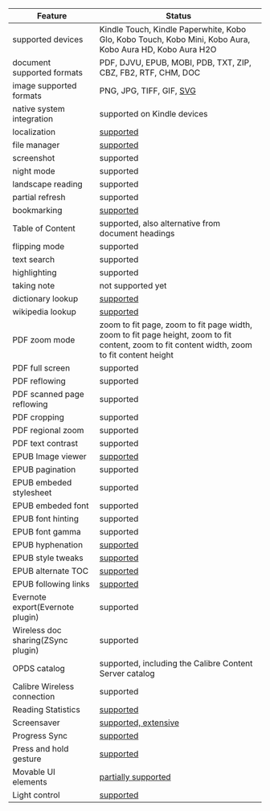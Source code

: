 | Feature |  Status  |
| ------ | ------ |
|  supported devices  |  Kindle Touch, Kindle Paperwhite, Kobo Glo, Kobo Touch, Kobo Mini, Kobo Aura, Kobo Aura HD, Kobo Aura H2O  |
| document supported formats |  PDF, DJVU, EPUB, MOBI, PDB, TXT, ZIP, CBZ, FB2, RTF, CHM, DOC |
| image supported formats |  PNG, JPG, TIFF, GIF, [SVG](https://github.com/koreader/koreader/pull/2832) |
| native system integration | supported on Kindle devices |
| localization | [supported](https://github.com/koreader/koreader/wiki/Localization) |
| file manager | [supported](https://github.com/koreader/koreader/wiki/File-manager) |
| screenshot | supported |
| night mode | supported |
| landscape reading | supported |
| partial refresh | supported |
| bookmarking | [supported](https://github.com/koreader/koreader/wiki/Bookmarks) |
| Table of Content | supported, also alternative from document headings |
| flipping mode | supported |
| text search | supported |
| highlighting | supported |
| taking note | not supported yet |
| dictionary lookup | [supported](https://github.com/koreader/koreader/wiki/Dictionary-support) |
| wikipedia lookup | [supported](https://github.com/koreader/koreader/wiki/Wikipedia-support) |
| PDF zoom mode | zoom to fit page, zoom to fit page width, zoom to fit page height, zoom to fit content, zoom to fit content width, zoom to fit content height|
| PDF full screen | supported |
| PDF reflowing | supported |
| PDF scanned page reflowing | supported |
| PDF cropping | supported |
| PDF regional zoom | supported |
| PDF text contrast | supported |
| EPUB Image viewer | [supported](https://github.com/koreader/koreader/wiki/Image-Viewer) |
| EPUB pagination | supported |
| EPUB embeded stylesheet | supported |
| EPUB embeded font | supported |
| EPUB font hinting | supported |
| EPUB font gamma | supported |
| EPUB hyphenation | [supported](https://github.com/koreader/koreader/wiki/Hyphenation) |
| EPUB style tweaks | [supported](https://github.com/koreader/koreader/wiki/Style-tweaks) |
| EPUB alternate TOC | [supported](https://github.com/koreader/koreader/wiki/Alternate-TOC) |
| EPUB following links | [supported](https://github.com/koreader/koreader/wiki/Following-links-within-documents) |
| Evernote export(Evernote plugin) | supported |
| Wireless doc sharing(ZSync plugin) | supported |
| OPDS catalog | supported, including the Calibre Content Server catalog |
| Calibre Wireless connection | supported |
| Reading Statistics | [supported](https://github.com/koreader/koreader/wiki/Statistics-plugin) |
| Screensaver | [supported, extensive](https://github.com/koreader/koreader/wiki/Screen-saver-options) |
| Progress Sync | [supported](https://github.com/koreader/koreader/wiki/Progress-sync) |
| Press and hold gesture | [supported](https://github.com/koreader/koreader/wiki/Press-and-hold-function) |
| Movable UI elements | [partially supported](https://github.com/koreader/koreader/wiki/Movable-UI-elements) |
| Light control | [supported](https://github.com/koreader/koreader/wiki/Light-control) |